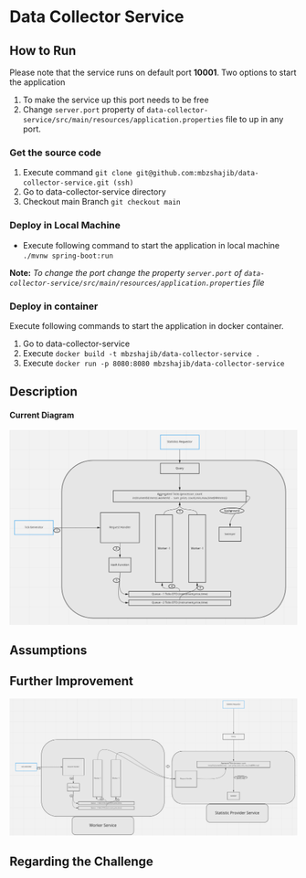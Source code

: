 # Data Collector Service

## How to Run

Please note that the service runs on default port **10001**. Two options to start the application

1. To make the service up this port needs to be free
2. Change ```server.port``` property of ```data-collector-service/src/main/resources/application.properties``` file to
   up in any port.

### Get the source code

1. Execute command ```git clone git@github.com:mbzshajib/data-collector-service.git (ssh)```
2. Go to data-collector-service directory
3. Checkout main Branch ```git checkout main```

### Deploy in Local Machine

- Execute following command to start the application in local machine ```./mvnw spring-boot:run```

**Note:** _To change the port change the property ```server.port```
of ```data-collector-service/src/main/resources/application.properties``` file_

### Deploy in container

Execute following commands to start the application in docker container.

1. Go to data-collector-service
2. Execute ```docker build -t mbzshajib/data-collector-service .```
3. Execute ```docker run -p 8080:8080 mbzshajib/data-collector-service```

## Description

#### Current Diagram

![component diagram](./diagram/components.png)

## Assumptions

## Further Improvement

![component diagram](./diagram/improvement_proposal.png)

## Regarding the Challenge
